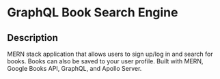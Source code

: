 # GraphQL Book Search Engine

## Description

MERN stack application that allows users to sign up/log in and search for books. Books can also be saved to your user profile. Built with MERN, Google Books API, GraphQL, and Apollo Server.
